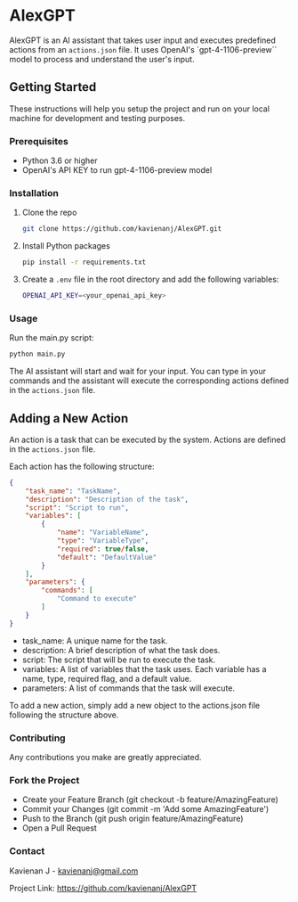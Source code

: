 # AlexGPT

AlexGPT is an AI assistant that takes user input and executes predefined actions from an `actions.json` file. It uses OpenAI's `gpt-4-1106-preview`` model to process and understand the user's input.

## Getting Started

These instructions will help you setup the project and run on your local machine for development and testing purposes.

### Prerequisites

- Python 3.6 or higher
- OpenAI's API KEY to run gpt-4-1106-preview model

### Installation

1. Clone the repo
    ```sh
    git clone https://github.com/kavienanj/AlexGPT.git
    ```
2. Install Python packages
    ```sh
    pip install -r requirements.txt
    ```
3. Create a `.env` file in the root directory and add the following variables:
    ```sh
    OPENAI_API_KEY=<your_openai_api_key>
    ```

### Usage
Run the main.py script:
```py
python main.py
```

The AI assistant will start and wait for your input. You can type in your commands and the assistant will execute the corresponding actions defined in the `actions.json` file.

## Adding a New Action

An action is a task that can be executed by the system. Actions are defined in the `actions.json` file.

Each action has the following structure:

```json
{
    "task_name": "TaskName",
    "description": "Description of the task",
    "script": "Script to run",
    "variables": [
        {
            "name": "VariableName",
            "type": "VariableType",
            "required": true/false,
            "default": "DefaultValue"
        }
    ],
    "parameters": {
        "commands": [
            "Command to execute"
        ]
    }
}
```

- task_name: A unique name for the task.
- description: A brief description of what the task does.
- script: The script that will be run to execute the task.
- variables: A list of variables that the task uses. Each variable has a name, type, required flag, and a default value.
- parameters: A list of commands that the task will execute.

To add a new action, simply add a new object to the actions.json file following the structure above.

### Contributing
Any contributions you make are greatly appreciated.

### Fork the Project
- Create your Feature Branch (git checkout -b feature/AmazingFeature)
- Commit your Changes (git commit -m 'Add some AmazingFeature')
- Push to the Branch (git push origin feature/AmazingFeature)
- Open a Pull Request

### Contact
Kavienan J - kavienanj@gmail.com

Project Link: https://github.com/kavienanj/AlexGPT
